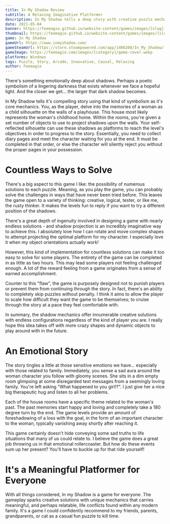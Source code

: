 ```yaml
---
title: In My Shadow Review
subtitle: A Relaxing Imaginative Platformer
description: In My Shadow tells a deep story with creative puzzle mechanics using light sources to project shadows.
date: 2021-05-04
banner: https://feemagie.github.io/website-content/games/images/[slug]-banner.webp
thumbnail: https://feemagie.github.io/website-content/games/images/[slug]-social-card.webp
game: In My Shadow
gameUrl: https://www.inmyshadow.com/
gameSteamUrl: https://store.steampowered.com/app/1406200/In_My_Shadow/
gameImage: https://feemagie.com/images/[category]/game-cover.webp
platforms: Windows
tags: Puzzle, Story, Arcade, Innovative, Causal, Relaxing
author: Feemagie
---
```


There's something emotionally deep about shadows. Perhaps a poetic symbolism of a lingering darkness that exists whenever we face a hopeful light. And the closer we get... the larger that dark shadow becomes.
 
In My Shadow tells it's compelling story using that kind of symbolism as it's core mechanics. You, as the player, delve into the memories of a woman as a child silhouette on the walls of a playhouse. This house most likely represents the woman's childhood home. Within the rooms, you're given a set number of objects to use to project shadows upon the walls. Your self-reflected silhouette can use these shadows as platforms to reach the level's objectives in order to progress to the story. Essentially, you need to collect diary pages and meet the character waiting for you at the end. It must be completed in that order, or else the character will silently reject you without the proper pages in your possession.
 
# Countless Ways to Solve
 
There's a big aspect to this game I like: the possibility of numerous solutions to each puzzle. Meaning, as you play the game, you can probably solve the challenges in ways that have never been tried before. This leaves the game open to a variety of thinking: creative, logical, tester, or like me, the rusty thinker. It makes the levels fun to reply if you want to try a different position of the shadows.
 
There's a great depth of ingenuity involved in designing a game with nearly endless solutions - and shadow projection is an incredibly imaginative way to achieve this. I absolutely love how I can rotate and move complex shapes to attempt projecting the optimal platform for my character. I especially love it when my object orientations actually work!
 
However, this kind of implementation for countless solutions can make it too easy to solve for some players. The entirety of the game can be completed in as little as two hours. This may lead some players not feeling challenged enough. A lot of the reward feeling from a game originates from a sense of earned accomplishment.
 
Counter to this "flaw", the game is purposely designed not to punish players or prevent them from continuing through the story. In fact, there's an ability to completely skip puzzles without penalty. I think it aims to allow the player to scale how difficult they want the game to be themselves; to cruise through the story at a pace they feel comfortable with.
 
In summary, the shadow mechanics offer innumerable creative solutions with endless configurations regardless of the kind of player you are. I really hope this idea takes off with more crazy shapes and dynamic objects to play around with in the future.
 
# An Emotional Story
 
The story tingles a little at those sensitive emotions we have... especially with those related to family. Immediately, you sense a sad aura around the woman character you follow with gloomy scenes. She sits in a dim empty room glimpsing at some disregarded text messages from a seemingly loving family. You're left asking "What happened to you girl!?". I just give her a nice big therapeutic hug and listen to all her problems.
 
Each of the house rooms have a specific theme related to the woman's past. The past memories start happy and loving and completely take a 180 degree turn by the end. The game levels provide an amount of foreshadowing of a loss with the goal, in the form of an important character to the woman, typically vanishing away shortly after reaching it.
 
This game certainly doesn't hide conveying some sad truths to life situations that many of us could relate to. I believe the game does a great job throwing us in that emotional rollercoaster. But how do these events sum up her present? You'll have to buckle up for that ride yourself!
 
# It's a Meaningful Platformer for Everyone
 
With all things considered, In my Shadow is a game for everyone. The gameplay sparks creative solutions with unique mechanics that carries meaningful, and perhaps relatable, life conflicts found within any modern family. It's a game I could confidently recommend to my friends, parents, grandparents, or cat as a casual fun puzzle to kill time.

